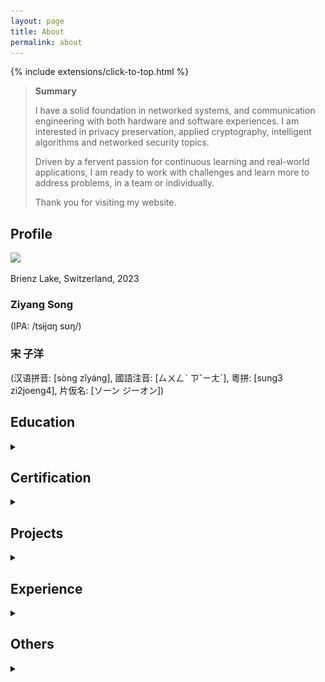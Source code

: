 ```yaml
---
layout: page
title: About
permalink: about
---
```

<!-- include click-to-top -->
{% include extensions/click-to-top.html %}

<!-- make section foldable -->
<style>
    summary {
        text-decoration: none;
        color: var(--tw-prose-body);
    }

    summary:hover {
        text-decoration: underline;
        color: var(--tw-prose-links);
    }
</style>

> <b>Summary</b>
>
> I have a solid foundation in networked systems, and communication engineering with both hardware and software experiences. I am interested in privacy preservation, applied cryptography, intelligent algorithms and networked security topics.
>
> Driven by a fervent passion for continuous learning and real-world applications, I am ready to work with challenges and learn more to address problems, in a team or individually.
>
> Thank you for visiting my website.

## Profile

<img class="mx-auto w-3/4" src="{{site.baseurl}}/assets/img/IMG.JPG">
<p class="--tw-prose-body font-light text-xs">Brienz Lake, Switzerland, 2023</p>

<h3>Ziyang Song</h3> 
<p>(IPA: /tsɨjɑŋ sʊŋ/)</p>

<h3>宋 子洋</h3>
<p>(汉语拼音: [sòng zǐyáng], 國語注音: [ㄙㄨㄥˋ ㄗˇㄧㄤˊ], 粵拼: [sung3 zi2joeng4], 片仮名: [ソーン ジーオン])</p>

<!-- ### About Me
<details class="notation" markdown="1">
<summary></summary>
I love a lot of interesting things. I love nature, science, and technology. I also love reading, traveling, and spending time with family and friends.

<h3>Chiron</h3>

</details> -->

## Education
<details class="notation" markdown="1">
<summary></summary>


### KTH Royal Institute of Technology
<img style="width: 50px; left: var(--margin);" src="./assets/images/KTH_Logotyp_RGB_2013-2.svg">

<i class="fas fa-location-dot"></i> Stockholm, Sweden<br>
<i class="fas fa-link"></i> <a href="https://www.kth.se">https://www.kth.se</a><br>
<i class="fas fa-pen-nib"></i> GPA 4.6/5.0<br>
<i class="fas fa-calendar-days"></i> Aug. 2022 - Jan. 2025<br>
<i class="fas fa-graduation-cap"></i> M.Sc. Information and Network Engineering (2 years)<br>

Track: Networked Systems

Degree Project: Privacy-preserving Machine Learning with Homomorphic
Encryption among Multi-parties (CKKS, Python & C++) _[Awarded Scholarship]_

Technical Courses: Internetworking, Signal Theory, Networked System Security,
Digital Communication, Queuing Theory & Teletraffic Systems, Wireless
Networks, SDN & NFV, etc.

### EPFL
<img style="width: 50px; left: var(--margin);" src="./assets/images/epfl-logo.svg">

<i class="fas fa-location-dot"></i> Lausanne, Switzerland<br>
<i class="fas fa-link"></i> <a href="https://www.epfl.ch">https://www.epfl.ch</a><br>
<i class="fas fa-calendar-days"></i> Aug. 2023 - Feb. 2024<br>
<i class="fas fa-graduation-cap"></i> Exchange Student, Computer Science (1 semester)<br>

Technical Courses: Machine Learning, Distributed Computing, Concurrent
Algorithms, Intelligent Agents

Semester Project: Simple Network Emulator Github>>

### Harbin Institute of Technology, Shenzhen
<img style="width: 50px; left: var(--margin);" src="./assets/images/hit_logo_blue.svg">

<i class="fas fa-location-dot"></i> Shenzhen, China<br>
<i class="fas fa-pen-nib"></i> GPA 88.5/100<br>
<i class="fas fa-link"></i> <a href="https://www.hitsz.edu.cn">https://www.hitsz.edu.cn</a><br>
<i class="fas fa-calendar-days"></i> Aug. 2019 - Jun. 2023<br>
<i class="fas fa-graduation-cap"></i> B.Eng. Electrical and Information Engineering (3 years)<br>

Technical Courses: Image Processing, Information Theory, Mobile
Communication, Digital Signal Processing, Image Processing, Biomedical
Electronics, Electromagnetic Theory, Complex Variable Functions, Differential
Equations, Convex Optimizations, etc.

Base Courses: Calculus, Linear Algebra & Geometry, Probabilities & Statistics,
Signals & Systems, Computer Theory, Electronic Circuits, Physics, Simulations

### Guangdong Experimental High School
<img style="width: 50px; left: var(--margin);" src="./assets/images/Guangdong_Experimental_High_School_Logo.png">

<i class="fab fa-location-dot"></i> Guangzhou, China<br>
<i class="fas fa-pen-nib"></i> CEE 632/750, Science Track<br>
<i class="fas fa-link"></i> <a href="http://gdsyzx.edu.cn">http://gdsyzx.edu.cn</a><br>
<i class="fab fa-calendar-days"></i> Aug. 2016 - Jun. 2019<br>
<i class="fas fa-graduation-cap"></i> High School (3 years)<br>

</details>

## Certification
<details class="notation" markdown="1">
<summary></summary>

### Contests

#### Huawei Sweden Hackathon
<i class="fas fa-calendar-days"></i> Dec. 2022<br>
<i class="fas fa-award"></i> Final List

#### Computer System Development Capability Competition
<i class="fas fa-calendar-days"></i> Jun. 2022<br>
<i class="fas fa-award"></i> National Third Prize

#### MCM/ICM COMAP
<i class="fas fa-calendar-days"></i> Feb. 2022<br>
<i class="fas fa-award"></i> Successful Participants

#### Software and Information Technology Competition
<i class="fas fa-calendar-days"></i> Apr. 2021<br>
<i class="fas fa-award"></i> National Merit Prize, Provincial First Prize

### Awards
#### ISSLS2000 for Degree Project
<i class="fas fa-calendar-days"></i> 2025<br>
Granted for writing an insightful degree project of high level, with results expected in contributing to the development in the field of networks and communications

#### General Student Scholarship
<i class="fas fa-calendar-days"></i> 2024<br>
Granted for good academic performance in 1st year master studies

#### SEMP Student Grant
<i class="fas fa-calendar-days"></i> 2023<br>
Granted for subsidy in exchange study in Switzerland (2nd year master autumn semester)

#### Scholarship for Abroad Students
<i class="fas fa-calendar-days"></i> 2022<br>
Granted for subsidy student studying abroad with excellent academic performance (1st year master)

#### Scholarship for Undergraduates
<i class="fas fa-calendar-days"></i> 2021<br>
Granted for great academic performance and extra-curricular competition awards (2nd year bachelor)

#### Scholarship for New-admitted Undergraduates
<i class="fas fa-calendar-days"></i> 2019<br>
Granted for admitted student with excellent CEE scores (1st year bachelor)

</details>

## Projects
<details class="notation" markdown="1">
<summary></summary>

### Simple Network Emulator
#### Semester Project
<i class="fas fa-calendar-days"></i> Jun. 2023 - Jan. 2024<br>
• Emulator in Linux.<br>
Programmed in C++, it provides a plug-and-play testing network and allows users to configure multiple distributed processes
with different pseudo IP and port and arbitrary delay matrix and connectivity. It inherited from the UDP structure and is
added TCP support. More >>

### Software-Defined Networking & Network Function Virtualization
#### Course Project
<i class="fas fa-calendar-days"></i> Apr. 2024 - Jun. 2024<br>
• Use POX and Click to implement basic functions<br>
Project in Python implementing a network topology with public, demilitarized, and private zones. SDN part with controller,
firewalls; NFV part with IDS, load balancer, and NAPT. More >>

### Building Networked System Security
#### Course Project
<i class="fas fa-calendar-days"></i> Jan. 2023 - Mar. 2023<br>
• Demo networked system setup for a company.<br>
It is a team-of-3 project implementing security methods (certificates, encryptions, VPNs, etc.) to a functional server (web
services and file transfers). I use OpenSSL programming to generate root and intermediate CA, maintain and manage
database, and issue certificates with authentication and revocation test. More >>

### Electronics Process Summer Internship
#### Integrated Training
<i class="fas fa-calendar-days"></i> Jun. 2021 - Jul. 2021<br>
• Audio player with multiple functions. <br>
It is by MSP430 series mini-controller programming in C, using infrared & ultrasound sensors for simple gesture detections of
pause / play / next, with an 8*8 LED array to display figures matching the rhythm of music, assembling with laser-cutting
outer package made in CAD. More >>

### Quad-rotor Drone Simulation
#### Club Project
<i class="fas fa-calendar-days"></i> Oct. 2021 - Mar. 2022<br>
• Basic simulation of drone with sensors, inspired by Brian Douglas.<br>
Raspberry PI micro-controller-based programming in Micro Python, using PID control in velocity loop for rotor control, using
Simulink to calibrate the transfer function, using wireless communication port to connect & expanding the control system
into the algorithm of auto cruising, obstacles avoiding & route planning, and ensuring stability. More >>

### WeChat Mini-program for Maker-space
#### Club Project
<i class="fas fa-calendar-days"></i> Nov. 2020 - May 2021<br>
• Online mobile-adapted WeChat Mini-program, published in App store.<br>
This project is for club information’s release & promotion. Main functions are real-time news & message synchronization with
HITsz official website, club’s media articles updating, and club member info-integration. Elegant UI front-end design based
on HTML / CSS, reference to open resource, friendly interaction & smooth vision. More >>

</details>

## Experience
<details class="notation" markdown="1">
<summary></summary>

### Class Assistant
#### Publicity Committee
<i class="fas fa-calendar-days"></i> Sep. 2019 – Jun. 2022<br>
Organizing in-class activities, making posters, editing news, taking photos and running class social media.

### Microsoft Students’ Club
#### Member, Club Director
<i class="fas fa-calendar-days"></i> Oct. 2019 – Aug. 2021<br>
Managing lecturing activities, creativity contests and students science festivals, running annual projects.

### ACM Contest Team
#### Member
<i class="fas fa-calendar-days"></i> Oct. 2020 – Feb. 2022<br>
Training coding skills in C++ in a team of 3 to get nominated participating algorithm contests, ACM/ICPC, CCPC etc.

</details>

## Others
<details class="notation" markdown="1">
<summary></summary>

### Skills
- Programming Languages
    + C/C++, Python, Matlab
- Formatting Languages
    + HTML, Markdown, LaTeX
- OS, Workflow & Softwares
    + Linux, Git, Adobe PS, VScode
- Micro-controller & Hardwares
    + Raspberry Pi, TI MSP430, Multisim, AutoCAD

### Interests
- Swimming
    + Former Athlete with National II Certificate
- Photography
    + Seize the moments of travel, Capture the beauties of life
- Blog
    + To read, to learn, To write, to think

### Languages
- Chinese (Cantonese, Mandarin)
    + Native Speaker
- English
    + Fluent, C1/C2
- Japanese
    + Intermediate, N3
- Swedish, French
    + Beginner (SFI 3C), A1/A2

</details>


<script>
document.addEventListener('DOMContentLoaded', () => {
    const details = document.querySelectorAll('details');
    details.forEach(detail => {
        const summary = detail.querySelector('summary');
        // Set initial state
        summary.textContent = detail.open ? 'Fold' : 'Expand';
        
        // Add event listener for toggle
        detail.addEventListener('toggle', () => {
        summary.textContent = detail.open ? 'Fold' : 'Expand';
        });
    });
});
</script>
